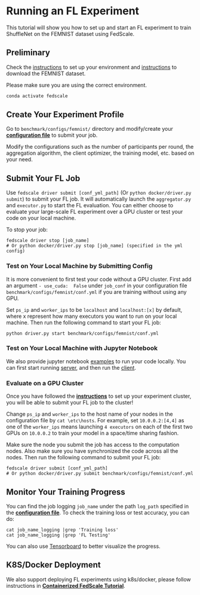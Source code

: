 
  
# Running an FL Experiment
 
This tutorial will show you how to set up and start an FL experiment to train ShuffleNet on the FEMNIST dataset using FedScale.
 
## Preliminary

Check the [instructions](../README.md) to set up your environment
 and [instructions](../benchmark/dataset/README.md) to download the FEMNIST dataset.

Please make sure you are using the correct environment.
```bash
conda activate fedscale
```

## Create Your Experiment Profile
Go to `benchmark/configs/femnist/` directory and modify/create your **[configuration file](../benchmark/configs/femnist/conf.yml)** to submit your job.


Modify the configurations such as the number of participants per round, the aggregation algorithm, the client optimizer, the training model, etc. based on your need.
 
## Submit Your FL Job

Use `fedscale driver submit [conf_yml_path]` (Or `python docker/driver.py submit`) to submit your FL job. It will automatically launch the `aggregator.py` and `executor.py` to start the FL evaluation.
You can either choose to evaluate your large-scale FL experiment over a GPU cluster or test your code on your local machine.

To stop your job:
```
fedscale driver stop [job_name]
# Or python docker/driver.py stop [job_name] (specified in the yml config)
```

### Test on Your Local Machine by Submitting Config
 
It is more convenient to first test your code without a GPU cluster. 
First add an argument `- use_cuda:  False` under `job_conf` in your configuration file `benchmark/configs/femnist/conf.yml` if you are training without using any GPU.

Set `ps_ip` and `worker_ips` to be `localhost` and `localhost:[x]` by default, where x represent how many executors you want to run on your local machine.
Then run the following command to start your FL job:
```
python driver.py start benchmark/configs/femnist/conf.yml
```

### Test on Your Local Machine with Jupyter Notebook
We also provide jupyter notebook [examples](../examples/notebook/) to run your code locally.
You can first start running [server](../examples/notebook/fedscale_demo_server.ipynb), 
and then run the [client](../examples/notebook/fedscale_demo_client.ipynb).
 


### Evaluate on a GPU Cluster

Once you have followed the **[instructions](../fedscale/core/README.md)** to set up your experiment cluster, you will be able to submit your FL job to the cluster!
 
Change `ps_ip` and `worker_ips` to the host name of your nodes in the configuration file by `cat \etc\hosts`.
For example, set `10.0.0.2:[4,4]` as one of the `worker_ips`
means launching `4 executors` on each of the first two GPUs on `10.0.0.2` to train your model in a space/time sharing fashion.

Make sure the node you submit the job has access to the computation nodes.
Also make sure you have synchronized the code across all the nodes.
Then run the following command to submit your FL job:

```
fedscale driver submit [conf_yml_path] 
# Or python docker/driver.py submit benchmark/configs/femnist/conf.yml
```

## Monitor Your Training Progress
 
You can find the job logging `job_name` under the path `log_path` specified in the **[configuration file](../benchmark/configs/femnist/conf.yml)**. To check the training loss or test accuracy, you can do:
```
cat job_name_logging |grep 'Training loss'
cat job_name_logging |grep 'FL Testing'
```
You can also use [Tensorboard](../fedscale/core/README.md#experiment-dashboard) to better visualize the progress.

## K8S/Docker Deployment
We also support deploying FL experiments using k8s/docker, please follow instructions in  **[Containerized FedScale Tutorial](../docker/README.md)**.
